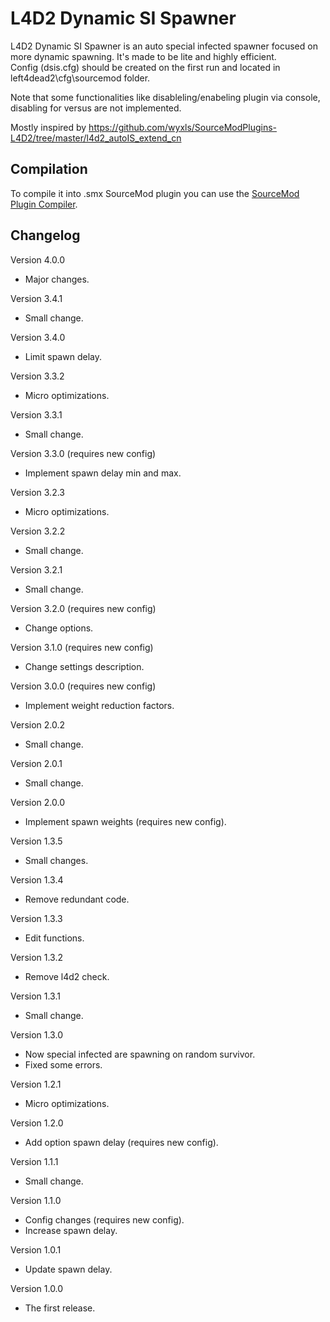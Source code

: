 # L4D2 Dynamic SI Spawner

L4D2 Dynamic SI Spawner is an auto special infected spawner focused on more dynamic spawning. It's made to be lite and highly efficient.\
Config (dsis.cfg) should be created on the first run and located in left4dead2\cfg\sourcemod folder.

Note that some functionalities like disableling/enabeling plugin via console, disabling for versus are not implemented.

Mostly inspired by https://github.com/wyxls/SourceModPlugins-L4D2/tree/master/l4d2_autoIS_extend_cn

## Compilation

To compile it into .smx SourceMod plugin you can use the [SourceMod Plugin Compiler](https://www.sourcemod.net/compiler.php).

## Changelog

Version 4.0.0
- Major changes.

Version 3.4.1
- Small change.

Version 3.4.0
- Limit spawn delay.

Version 3.3.2
- Micro optimizations.

Version 3.3.1
- Small change.

Version 3.3.0 (requires new config)
- Implement spawn delay min and max.

Version 3.2.3
- Micro optimizations.

Version 3.2.2
- Small change.

Version 3.2.1
- Small change.

Version 3.2.0 (requires new config)
- Change options.

Version 3.1.0 (requires new config)
- Change settings description.

Version 3.0.0 (requires new config)
- Implement weight reduction factors.

Version 2.0.2
- Small change.

Version 2.0.1
- Small change.

Version 2.0.0
- Implement spawn weights (requires new config).

Version 1.3.5
- Small changes.

Version 1.3.4
- Remove redundant code.

Version 1.3.3
- Edit functions.

Version 1.3.2
- Remove l4d2 check.

Version 1.3.1
- Small change.

Version 1.3.0
- Now special infected are spawning on random survivor.
- Fixed some errors.

Version 1.2.1
- Micro optimizations.

Version 1.2.0
- Add option spawn delay (requires new config).

Version 1.1.1
- Small change.

Version 1.1.0
- Config changes (requires new config).
- Increase spawn delay.

Version 1.0.1
- Update spawn delay.

Version 1.0.0
- The first release.
